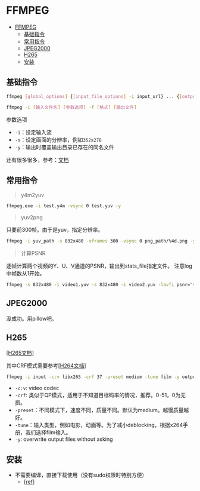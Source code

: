 # FFMPEG

- [FFMPEG](#ffmpeg)
  - [基础指令](#基础指令)
  - [常用指令](#常用指令)
  - [JPEG2000](#jpeg2000)
  - [H265](#h265)
  - [安装](#安装)

## 基础指令

```bash
ffmpeg [global_options] {[input_file_options] -i input_url} ... {[output_file_options] output_url} ...

ffmpeg -i [输入文件名] [参数选项] -f [格式] [输出文件]
```

参数选项

- `-i`：设定输入流
- `-s`：设定画面的分辨率，例如`352x278`
- `-y`：输出时覆盖输出目录已存在的同名文件

还有很多很多，参考：[文档](https://ffmpeg.org/ffmpeg.html)

## 常用指令

> y4m2yuv

```bash
ffmpeg.exe -i test.y4m -vsync 0 test.yuv -y
```

> yuv2png

只要前300帧。由于是yuv，指定分辨率。

```bash
ffmpeg -i yuv_path -s 832x480 -vframes 300 -vsync 0 png_path/%4d.png -y
```

> 计算PSNR

逐帧计算两个视频的Y、U、V通道的PSNR，输出到stats_file指定文件。
注意log中帧数从1开始。

```bash
ffmpeg -s 832x480 -i video1.yuv -s 832x480 -i video2.yuv -lavfi psnr="stats_file=psnrlog.log" -f null -
```

## JPEG2000

没成功。用pillow吧。

## H265

[[H265文档]](https://trac.ffmpeg.org/wiki/Encode/H.265)

其中CRF模式需要参考[[H264文档]](https://trac.ffmpeg.org/wiki/Encode/H.264#crf)

```bash
ffmpeg -i input -c:v libx265 -crf 37 -preset medium -tune film -y output.mp4
```

- `-c:v`: video codec
- `-crf`: 类似于QP模式，适用于不知道目标码率的情况，推荐。0-51，0为无损。
- `-preset`：不同模式下，速度不同，质量不同。默认为medium。越慢质量越好。
- `-tune`：输入类型，例如电影，动画等。为了减小deblocking，根据x264手册，我们选择film输入。
- `-y`: overwrite output files without asking

## 安装

- 不需要编译，直接下载使用（没有sudo权限时特别方便）
  - [[ref]](https://blog.csdn.net/u013314786/article/details/89682800)
